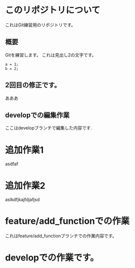 # このリポジトリについて
これはGit練習用のリポジトリです。

## 概要
Gitを練習します。
これは見出し2の文字です。

```
a = 1;
b = 2;
```


## 2回目の修正です。

あああ



## developでの編集作業
ここはdevelopブランチで編集した内容です.


# 追加作業1
asdfaf

# 追加作業2
aslkdfjkajfdjafjsd


# feature/add_functionでの作業
これはfeature/add_functionブランチでの作業内容です。
# developでの作業です。

